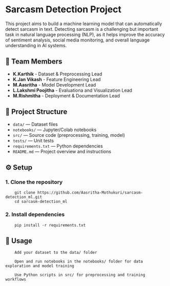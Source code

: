 # Sarcasm Detection Project

This project aims to build a machine learning model that can automatically detect sarcasm in text.
Detecting sarcasm is a challenging but important task in natural language processing (NLP), as it helps improve the accuracy of sentiment analysis, social media monitoring, and overall language understanding in AI systems.

## 👥 Team Members

- **K.Karthik** - Dataset & Preprocessing Lead  
- **K.Jan Vikash** - Feature Engineering Lead  
- **M.Aasritha** - Model Development Lead
- **L.Lakshmi Poojitha** - Evaluationa and Visualization Lead  
- **M.Rishmitha** - Deployment & Documentation Lead  

## 📁 Project Structure

- `data/` — Dataset files  
- `notebooks/` — Jupyter/Colab notebooks  
- `src/` — Source code (preprocessing, training, model)  
- `tests/` — Unit tests  
- `requirements.txt` — Python dependencies  
- `README.md` — Project overview and instructions  

## ⚙️ Setup

### 1. Clone the repository

        git clone https://github.com/Aasritha-Mothukuri/sarcasm-detection_ml.git
        cd sarcasm-detection_ml

### 2. Install dependencies

        pip install -r requirements.txt

## 🚀 Usage
        Add your dataset to the data/ folder
        
        Open and run notebooks in the notebooks/ folder for data exploration and model training
        
        Use Python scripts in src/ for preprocessing and training workflows
